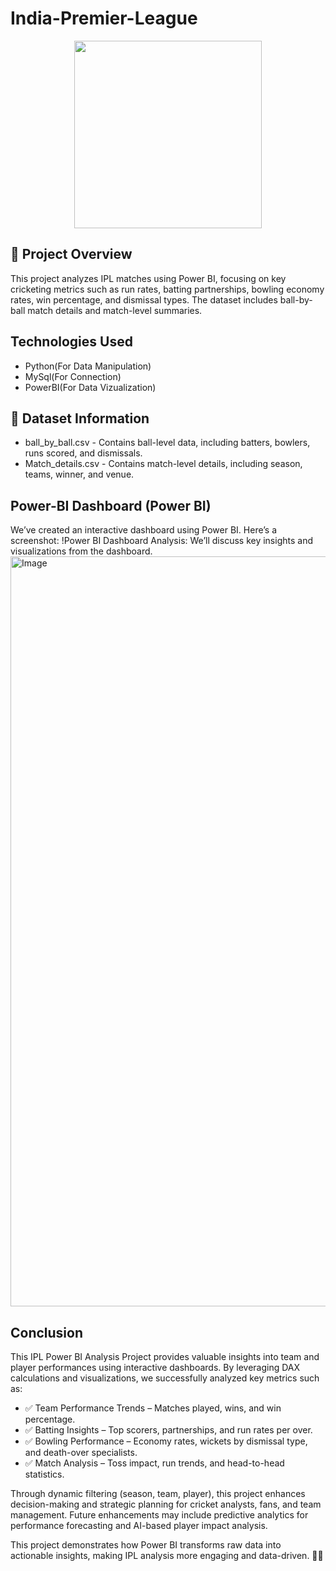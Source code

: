   # India-Premier-League
<p align="center">
  <img src="https://github.com/user-attachments/assets/ece6221e-9c97-40b8-8bdc-3c7f51e1c1a2" width="300">
</p>

## 📌 Project Overview
This project analyzes IPL matches using Power BI, focusing on key cricketing metrics such as run rates, batting partnerships, bowling economy rates, win percentage, and dismissal types. The dataset includes ball-by-ball match details and match-level summaries.
## Technologies Used
* Python(For Data Manipulation)
* MySql(For Connection)
* PowerBI(For Data Vizualization)

 ## 📂 Dataset Information
* ball_by_ball.csv - Contains ball-level data, including batters, bowlers, runs scored, and dismissals.
* Match_details.csv - Contains match-level details, including season, teams, winner, and venue.

## Power-BI Dashboard (Power BI)
We’ve created an interactive dashboard using Power BI. Here’s a screenshot: !Power BI Dashboard Analysis: We’ll discuss key insights and visualizations from the dashboard.
<img width="1200" alt="Image" src="https://github.com/user-attachments/assets/6168c134-633e-4ead-be64-fb7b80f869d9" />
##  Conclusion
This IPL Power BI Analysis Project provides valuable insights into team and player performances using interactive dashboards. By leveraging DAX calculations and visualizations, we successfully analyzed key metrics such as:

* ✅ Team Performance Trends – Matches played, wins, and win percentage.
* ✅ Batting Insights – Top scorers, partnerships, and run rates per over.
* ✅ Bowling Performance – Economy rates, wickets by dismissal type, and death-over specialists.
* ✅ Match Analysis – Toss impact, run trends, and head-to-head statistics.

Through dynamic filtering (season, team, player), this project enhances decision-making and strategic planning for cricket analysts, fans, and team management. Future enhancements may include predictive analytics for performance forecasting and AI-based player impact analysis.

This project demonstrates how Power BI transforms raw data into actionable insights, making IPL analysis more engaging and data-driven. 🚀🏏


